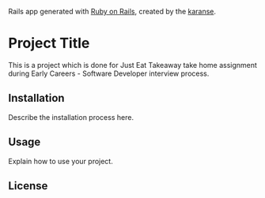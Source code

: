 Rails app generated with [Ruby on Rails](https://rubyonrails.org/), created by the [karanse](https://github.com/karanse).

# Project Title

This is a project which is done for Just Eat Takeaway take home assignment during Early Careers - Software Developer interview process.

## Installation

Describe the installation process here.

## Usage

Explain how to use your project.



## License
